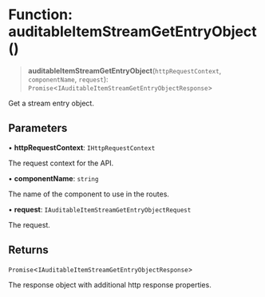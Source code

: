 # Function: auditableItemStreamGetEntryObject()

> **auditableItemStreamGetEntryObject**(`httpRequestContext`, `componentName`, `request`): `Promise`\<`IAuditableItemStreamGetEntryObjectResponse`\>

Get a stream entry object.

## Parameters

• **httpRequestContext**: `IHttpRequestContext`

The request context for the API.

• **componentName**: `string`

The name of the component to use in the routes.

• **request**: `IAuditableItemStreamGetEntryObjectRequest`

The request.

## Returns

`Promise`\<`IAuditableItemStreamGetEntryObjectResponse`\>

The response object with additional http response properties.
